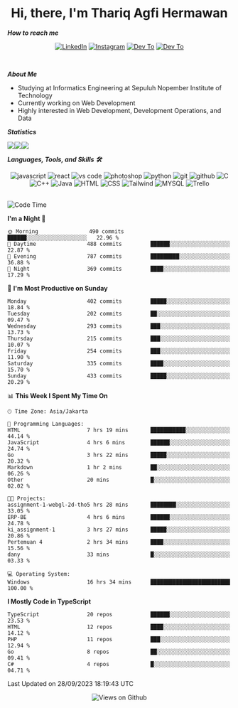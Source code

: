 <div align="center">
  <h1>Hi, there, I'm Thariq Agfi Hermawan</h1>
</div>


***How to reach me***
<p align='center'>
   <a href="https://www.linkedin.com/in/thariqagfihermawan" target="_blank"><img src="https://img.shields.io/badge/LinkedIn-0077B5?style=for-the-badge&logo=linkedin&logoColor=white" alt="LinkedIn"></a>
   <a href="https://www.instagram.com/thoriqagfi" target="_blank"><img src="https://img.shields.io/badge/Instagram-E4405F?style=for-the-badge&logo=instagram&logoColor=white" alt="Instagram"></a>
   <a href="https://medium.com/@thoriq.aghfi60" target="_blank"><img src="https://img.shields.io/badge/Medium-12100E?style=for-the-badge&logo=medium&logoColor=white" alt="Dev To"></a>
   <a href="https://linktr.ee/thoriqagfi" target="_blank"><img src="https://img.shields.io/badge/linktree-1de9b6?style=for-the-badge&logo=linktree&logoColor=white" alt="Dev To"></a>
</p>

<br>

***About Me***
- Studying at Informatics Engineering at Sepuluh Nopember Institute of Technology
- Currently working on Web Development
- Highly interested in Web Development, Development Operations, and Data

***Statistics***

<!-- [![GitHub Streak](http://github-readme-streak-stats.herokuapp.com?user=thoriqagfi&theme=dark)](https://git.io/streak-stats) -->

<div align="center">
  <div style="display: flex;">
    <img src="http://github-readme-streak-stats.herokuapp.com?user=thoriqagfi&theme=chartreuse-dark"/>
    <img src="https://github-readme-stats.vercel.app/api/top-langs/?username=thoriqagfi&layout=compact&&theme=chartreuse-dark&langs_count=8)](https://github.com/thoriqagfi"/>
    <img src="https://github-readme-stats.vercel.app/api?username=thoriqagfi&show_icons=true&theme=chartreuse-dark"/>
  </div>
</div>

<!-- [![Top Langs](https://github-readme-stats.vercel.app/api/top-langs/?username=thoriqagfi&layout=compact&&theme=chartreuse-dark&langs_count=8)](https://github.com/thoriqagfi)
< ![Agfi's GitHub stats](https://github-readme-stats.vercel.app/api?username=thoriqagfi&show_icons=true&theme=chartreuse-dark) -->

***Languages, Tools, and Skills 🛠***

  <div align="center">
    <img src="https://img.shields.io/badge/JavaScript-F7DF1E?style=for-the-badge&logo=javascript&logoColor=black" alt="javascript" />
    <img src="https://img.shields.io/badge/React-61DAFB?style=for-the-badge&logo=react&logoColor=black" alt="react" />
    <img src="https://img.shields.io/badge/vs%20code-007ACC?style=for-the-badge&logo=visual%20studio%20code&logoColor=white" alt="vs code" />
    <img src="https://img.shields.io/badge/adobe%20photoshop-31A8FF?style=for-the-badge&logo=adobe%20photoshop&logoColor=white" alt="photoshop" />
    <img src="https://img.shields.io/badge/python-3776AB?style=for-the-badge&logo=python&logoColor=white" alt="python" />
    <img src="https://img.shields.io/badge/Git-F05032?style=for-the-badge&logo=git&logoColor=white" alt="git" />
    <img src="https://img.shields.io/badge/GitHub-100000?style=for-the-badge&logo=github&logoColor=white" alt="github" />
    <img src="https://img.shields.io/badge/c-%2300599C.svg?style=for-the-badge&logo=c&logoColor=white" alt="C" />
    <img src="https://img.shields.io/badge/c++-%2300599C.svg?style=for-the-badge&logo=c%2B%2B&logoColor=white" alt="C++" />
    <img src="https://img.shields.io/badge/Java-ED8B00?style=for-the-badge&logo=java&logoColor=white" alt="Java"/>
    <img src="https://img.shields.io/badge/HTML5-E34F26?style=for-the-badge&logo=html5&logoColor=white" alt="HTML" />
    <img src="https://img.shields.io/badge/CSS-239120?&style=for-the-badge&logo=css3&logoColor=white" alt ="CSS" />
    <img src="https://img.shields.io/badge/tailwindcss-%2338B2AC.svg?style=for-the-badge&logo=tailwind-css&logoColor=white" alt="Tailwind" />
    <img src="https://img.shields.io/badge/MySQL-00000F?style=for-the-badge&logo=mysql&logoColor=white" alt="MYSQL" />
    <img src="https://img.shields.io/badge/Trello-%23026AA7.svg?style=for-the-badge&logo=Trello&logoColor=white" alt="Trello" />
  </div><br>

<!--START_SECTION:waka-->
![Code Time](http://img.shields.io/badge/Code%20Time-670%20hrs%2058%20mins-blue)

**I'm a Night 🦉** 

```text
🌞 Morning                490 commits         ██████░░░░░░░░░░░░░░░░░░░   22.96 % 
🌆 Daytime                488 commits         ██████░░░░░░░░░░░░░░░░░░░   22.87 % 
🌃 Evening                787 commits         █████████░░░░░░░░░░░░░░░░   36.88 % 
🌙 Night                  369 commits         ████░░░░░░░░░░░░░░░░░░░░░   17.29 % 
```
📅 **I'm Most Productive on Sunday** 

```text
Monday                   402 commits         █████░░░░░░░░░░░░░░░░░░░░   18.84 % 
Tuesday                  202 commits         ██░░░░░░░░░░░░░░░░░░░░░░░   09.47 % 
Wednesday                293 commits         ███░░░░░░░░░░░░░░░░░░░░░░   13.73 % 
Thursday                 215 commits         ███░░░░░░░░░░░░░░░░░░░░░░   10.07 % 
Friday                   254 commits         ███░░░░░░░░░░░░░░░░░░░░░░   11.90 % 
Saturday                 335 commits         ████░░░░░░░░░░░░░░░░░░░░░   15.70 % 
Sunday                   433 commits         █████░░░░░░░░░░░░░░░░░░░░   20.29 % 
```


📊 **This Week I Spent My Time On** 

```text
🕑︎ Time Zone: Asia/Jakarta

💬 Programming Languages: 
HTML                     7 hrs 19 mins       ███████████░░░░░░░░░░░░░░   44.14 % 
JavaScript               4 hrs 6 mins        ██████░░░░░░░░░░░░░░░░░░░   24.74 % 
Go                       3 hrs 22 mins       █████░░░░░░░░░░░░░░░░░░░░   20.32 % 
Markdown                 1 hr 2 mins         ██░░░░░░░░░░░░░░░░░░░░░░░   06.26 % 
Other                    20 mins             █░░░░░░░░░░░░░░░░░░░░░░░░   02.02 % 

🐱‍💻 Projects: 
assignment-1-webgl-2d-tho5 hrs 28 mins       ████████░░░░░░░░░░░░░░░░░   33.05 % 
ERP-BE                   4 hrs 6 mins        ██████░░░░░░░░░░░░░░░░░░░   24.78 % 
ki_assignment-1          3 hrs 27 mins       █████░░░░░░░░░░░░░░░░░░░░   20.86 % 
Pertemuan 4              2 hrs 34 mins       ████░░░░░░░░░░░░░░░░░░░░░   15.56 % 
dany                     33 mins             █░░░░░░░░░░░░░░░░░░░░░░░░   03.33 % 

💻 Operating System: 
Windows                  16 hrs 34 mins      █████████████████████████   100.00 % 
```

**I Mostly Code in TypeScript** 

```text
TypeScript               20 repos            ██████░░░░░░░░░░░░░░░░░░░   23.53 % 
HTML                     12 repos            ████░░░░░░░░░░░░░░░░░░░░░   14.12 % 
PHP                      11 repos            ███░░░░░░░░░░░░░░░░░░░░░░   12.94 % 
Go                       8 repos             ██░░░░░░░░░░░░░░░░░░░░░░░   09.41 % 
C#                       4 repos             █░░░░░░░░░░░░░░░░░░░░░░░░   04.71 % 
```




 Last Updated on 28/09/2023 18:19:43 UTC
<!--END_SECTION:waka-->

<div align="center">
<img src="https://komarev.com/ghpvc/?username=thoriqagfi&color=blue" alt="Views on Github" />
</div>